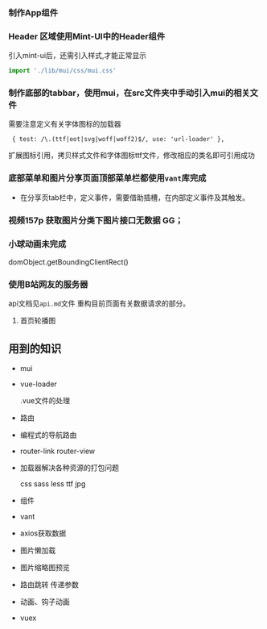 ### 制作App组件
### Header 区域使用Mint-UI中的Header组件
引入mint-ui后，还需引入样式,才能正常显示
```js
import './lib/mui/css/mui.css'
```
### 制作底部的tabbar，使用mui，在src文件夹中手动引入mui的相关文件
需要注意定义有关字体图标的加载器
```
 { test: /\.(ttf|eot|svg|woff|woff2)$/, use: 'url-loader' }, 
```
扩展图标引用，拷贝样式文件和字体图标ttf文件，修改相应的类名即可引用成功


### 底部菜单和图片分享页面顶部菜单栏都使用`vant`库完成
- 在分享页tab栏中，定义事件，需要借助插槽，在内部定义事件及其触发。
### 视频157p 获取图片分类下图片接口无数据 GG；

### 小球动画未完成
domObject.getBoundingClientRect()

### 使用B站网友的服务器
api文档见`api.md`文件
重构目前页面有关数据请求的部分。
1. 首页轮播图

## 用到的知识
- mui
- vue-loader

  .vue文件的处理 
- 路由
- 编程式的导航路由
- router-link  router-view
- 加载器解决各种资源的打包问题

  css sass less ttf jpg
- 组件
- vant
- axios获取数据
- 图片懒加载
- 图片缩略图预览
- 路由跳转 传递参数
- 动画、钩子动画
- vuex
